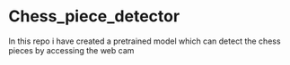 # Chess_piece_detector
In this repo i have created a pretrained model which can detect the chess pieces by accessing the web cam
